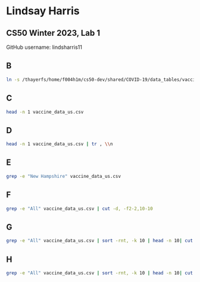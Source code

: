 # Lindsay Harris
## CS50 Winter 2023, Lab 1

GitHub username: lindsharris11

## B 
```bash
ln -s /thayerfs/home/f004h1m/cs50-dev/shared/COVID-19/data_tables/vaccine_data/us_data/hourly/vaccine_data_us.csv vaccine_data_us.csv
```


## C 

```bash
head -n 1 vaccine_data_us.csv
```

## D 

```bash
head -n 1 vaccine_data_us.csv | tr , \\n  
```

## E

```bash 
grep -e "New Hampshire" vaccine_data_us.csv
```

## F 

```bash 
grep -e "All" vaccine_data_us.csv | cut -d, -f2-2,10-10
```

## G 
```bash
grep -e "All" vaccine_data_us.csv | sort -rnt, -k 10 | head -n 10| cut -d, -f2-2,10-10 
```

## H 
```bash
grep -e "All" vaccine_data_us.csv | sort -rnt, -k 10 | head -n 10| cut -d, -f2-2,10-10 | sed  's/,/|/' | sed 's/^/|/' | sed 's/$/|/'
```


